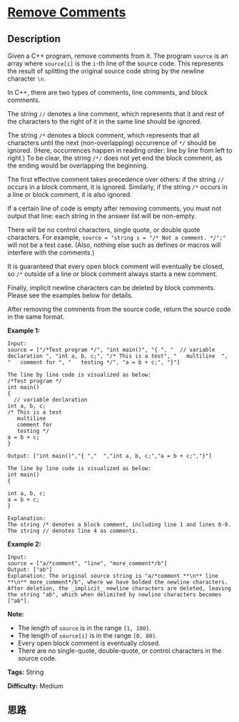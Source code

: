# [Remove Comments][title]

## Description

Given a C++ program, remove comments from it. The program `source` is an array
where `source[i]` is the `i`-th line of the source code. This represents the
result of splitting the original source code string by the newline character
`\n`.

In C++, there are two types of comments, line comments, and block comments.

The string `//` denotes a line comment, which represents that it and rest of
the characters to the right of it in the same line should be ignored.

The string `/*` denotes a block comment, which represents that all characters
until the next (non-overlapping) occurrence of `*/` should be ignored. (Here,
occurrences happen in reading order: line by line from left to right.) To be
clear, the string `/*/` does not yet end the block comment, as the ending
would be overlapping the beginning.

The first effective comment takes precedence over others: if the string `//`
occurs in a block comment, it is ignored. Similarly, if the string `/*` occurs
in a line or block comment, it is also ignored.

If a certain line of code is empty after removing comments, you must not
output that line: each string in the answer list will be non-empty.

There will be no control characters, single quote, or double quote characters.
For example, `source = "string s = "/* Not a comment. */";"` will not be a
test case. (Also, nothing else such as defines or macros will interfere with
the comments.)

It is guaranteed that every open block comment will eventually be closed, so
`/*` outside of a line or block comment always starts a new comment.

Finally, implicit newline characters can be deleted by block comments. Please
see the examples below for details.

After removing the comments from the source code, return the source code in
the same format.

**Example 1:**  
            Input:     source = ["/*Test program */", "int main()", "{ ", "  // variable declaration ", "int a, b, c;", "/* This is a test", "   multiline  ", "   comment for ", "   testing */", "a = b + c;", "}"]        The line by line code is visualized as below:    /*Test program */    int main()    {       // variable declaration     int a, b, c;    /* This is a test       multiline         comment for        testing */    a = b + c;    }        Output: ["int main()","{ ","  ","int a, b, c;","a = b + c;","}"]        The line by line code is visualized as below:    int main()    {           int a, b, c;    a = b + c;    }        Explanation:     The string /* denotes a block comment, including line 1 and lines 6-9. The string // denotes line 4 as comments.    

**Example 2:**  
            Input:     source = ["a/*comment", "line", "more_comment*/b"]    Output: ["ab"]    Explanation: The original source string is "a/*comment **\n** line **\n** more_comment*/b", where we have bolded the newline characters.  After deletion, the _implicit_ newline characters are deleted, leaving the string "ab", which when delimited by newline characters becomes ["ab"].    

**Note:**

* The length of `source` is in the range `[1, 100]`.
* The length of `source[i]` is in the range `[0, 80]`.
* Every open block comment is eventually closed.
* There are no single-quote, double-quote, or control characters in the source code.


**Tags:** String

**Difficulty:** Medium

## 思路

[title]: https://leetcode.com/problems/remove-comments
